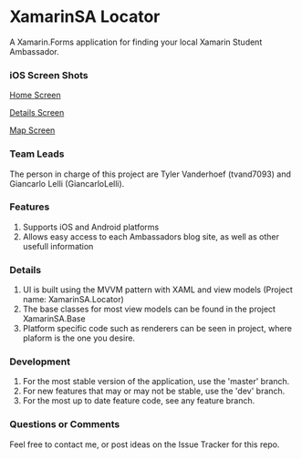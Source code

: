 # XamarinSA Locator

A Xamarin.Forms application for finding your local Xamarin Student Ambassador.

### iOS Screen Shots
[Home Screen](https://github.com/Xamarin-Student-Ambassadors/app/blob/master/Mobile/XamarinSA.Locator.iOS/Screenshots/XSAList.png "Screen Shot 1")

[Details Screen](https://github.com/Xamarin-Student-Ambassadors/app/blob/master/mobile/XamarinSA.Locator.iOS/Screenshots/DetailsView.png "Screen Shot 2")

[Map Screen](https://github.com/Xamarin-Student-Ambassadors/app/blob/master/Mobile/XamarinSA.Locator.iOS/Screenshots/MapView "Screen Shot 3")

### Team Leads
The person in charge of this project are Tyler Vanderhoef (tvand7093) and Giancarlo Lelli (GiancarloLelli).

### Features
1. Supports iOS and Android platforms
2. Allows easy access to each Ambassadors blog site, as well as other usefull information

### Details
1. UI is built using the MVVM pattern with XAML and view models (Project name: XamarinSA.Locator)
2. The base classes for most view models can be found in the project XamarinSA.Base
3. Platform specific code such as renderers can be seen in <platform> project, where plaform is the one you desire.

### Development
1. For the most stable version of the application, use the 'master' branch.
2. For new features that may or may not be stable, use the 'dev' branch.
3. For the most up to date feature code, see any feature branch.

### Questions or Comments
Feel free to contact me, or post ideas on the Issue Tracker for this repo.

